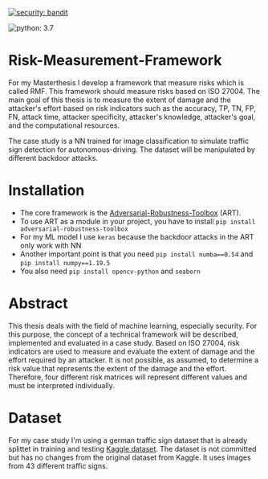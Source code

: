 [![security: bandit](https://img.shields.io/badge/security-bandit-yellow.svg)](https://github.com/PyCQA/bandit)

![python: 3.7](https://img.shields.io/badge/python-3.7-blue)

# Risk-Measurement-Framework
For my Masterthesis I develop a framework that measure risks which is called RMF. This framework should measure risks based on ISO 27004. The main goal of this thesis is to measure the extent of damage and the attacker's effort based on risk indicators such as the accuracy, TP, TN, FP, FN, attack time, attacker specificity, attacker's knowledge, attacker's goal, and the computational resources.

The case study is a NN trained for image classification to simulate traffic sign detection for autonomous-driving. The dataset will be manipulated by different backdoor attacks.

# Installation
- The core framework is the [Adversarial-Robustness-Toolbox](https://github.com/Trusted-AI/adversarial-robustness-toolbox) (ART).  
- To use ART as a module in your project, you have to install `pip install adversarial-robustness-toolbox`
- For my ML model I use `keras` because the backdoor attacks in the ART only work with NN
- Another important point is that you need `pip install numba==0.54` and `pip install numpy==1.19.5`
- You also need `pip install opencv-python` and `seaborn`

# Abstract

This thesis deals with the field of machine learning, especially security. For this
purpose, the concept of a technical framework will be described, implemented
and evaluated in a case study. Based on ISO 27004, risk indicators are used
to measure and evaluate the extent of damage and the effort required by an
attacker. It is not possible, as assumed, to determine a risk value that represents
the extent of the damage and the effort. Therefore, four different risk matrices
will represent different values and must be interpreted individually.

# Dataset

For my case study I'm using a german traffic sign dataset that is already splittet in training and testing [Kaggle dataset](https://www.kaggle.com/meowmeowmeowmeowmeow/gtsrb-german-traffic-sign/version/1). The dataset is not committed but has no changes from the original dataset from Kaggle.
It uses images from 43 different traffic signs.
